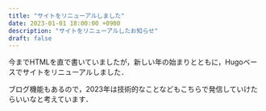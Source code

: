 ```yaml
---
title: "サイトをリニューアルしました"
date: 2023-01-01 18:00:00 +0900
description: "サイトをリニューアルしたお知らせ"
draft: false
---
```


今までHTMLを直で書いていましたが，新しい年の始まりとともに，Hugoベースでサイトをリニューアルしました．

ブログ機能もあるので，2023年は技術的なことなどもこちらで発信していけたらいいなと考えています．
